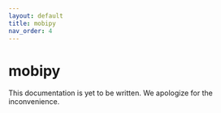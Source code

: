 ```yaml
---
layout: default
title: mobipy
nav_order: 4
---
```


# mobipy

This documentation is yet to be written. We apologize for the inconvenience.